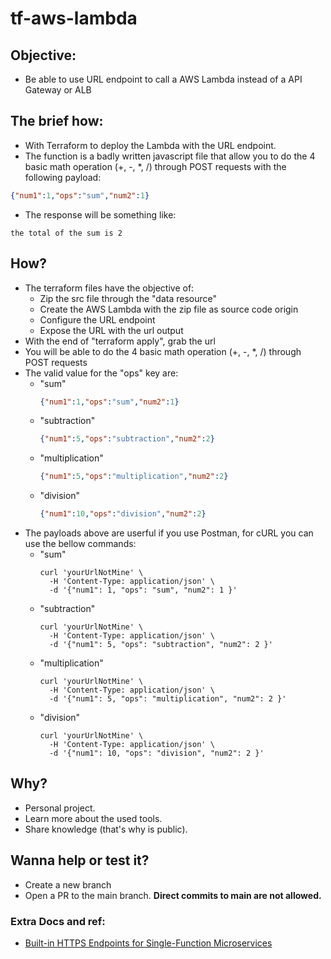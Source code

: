 # tf-aws-lambda

## Objective:
- Be able to use URL endpoint to call a AWS Lambda instead of a API Gateway or ALB
## The brief how:
- With Terraform to deploy the Lambda with the URL endpoint.
- The function is a badly written javascript file that allow you to do the 4 basic math operation (+, -, *, /) through POST requests with the following payload:
```json
{"num1":1,"ops":"sum","num2":1}
```
- The response will be something like:
```
the total of the sum is 2
```
## How?
- The terraform files have the objective of: 
  - Zip the src file through the "data resource"
  - Create the AWS Lambda with the zip file as source code origin
  - Configure the URL endpoint
  - Expose the URL with the url output
- With the end of "terraform apply", grab the url
- You will be able to do the 4 basic math operation (+, -, *, /) through POST requests
- The valid value for the "ops" key are:
  - "sum"
    ```json
    {"num1":1,"ops":"sum","num2":1}
    ```
  - "subtraction"
    ```json
    {"num1":5,"ops":"subtraction","num2":2}
    ```
  - "multiplication"
    ```json
    {"num1":5,"ops":"multiplication","num2":2}
    ```
  - "division"
    ```json
    {"num1":10,"ops":"division","num2":2}
    ```
- The payloads above are userful if you use Postman, for cURL you can use the bellow commands:
  - "sum"
    ```shell
    curl 'yourUrlNotMine' \
      -H 'Content-Type: application/json' \
      -d '{"num1": 1, "ops": "sum", "num2": 1 }'
    ```
  - "subtraction"
    ```shell
    curl 'yourUrlNotMine' \
      -H 'Content-Type: application/json' \
      -d '{"num1": 5, "ops": "subtraction", "num2": 2 }'
    ```
  - "multiplication"
    ```shell
    curl 'yourUrlNotMine' \
      -H 'Content-Type: application/json' \
      -d '{"num1": 5, "ops": "multiplication", "num2": 2 }'
    ```
  - "division"
    ```shell
    curl 'yourUrlNotMine' \
      -H 'Content-Type: application/json' \
      -d '{"num1": 10, "ops": "division", "num2": 2 }'
    ```
## Why?

- Personal project.
- Learn more about the used tools.
- Share knowledge (that's why is public).

## Wanna help or test it?
- Create a new branch
- Open a PR to the main branch. **Direct commits to main are not allowed.**
### Extra Docs and ref:
- [Built-in HTTPS Endpoints for Single-Function Microservices](https://aws.amazon.com/pt/blogs/aws/announcing-aws-lambda-function-urls-built-in-https-endpoints-for-single-function-microservices/)
